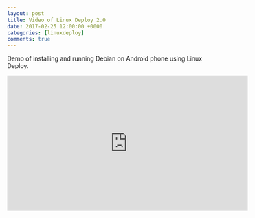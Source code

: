 ```yaml
---
layout: post
title: Video of Linux Deploy 2.0
date: 2017-02-25 12:00:00 +0000
categories: [linuxdeploy]
comments: true
---
```


Demo of installing and running Debian on Android phone using Linux Deploy.

<iframe width="560" height="315" src="https://www.youtube.com/embed/9b8PnZge7vA" frameborder="0" allow="accelerometer; autoplay; encrypted-media; gyroscope; picture-in-picture" allowfullscreen></iframe>
